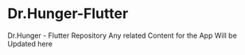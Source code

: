 # Dr.Hunger-Flutter
Dr.Hunger - Flutter Repository  Any related Content for the App Will be Updated here
